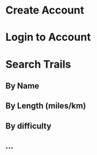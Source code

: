 
# Create Account 

# Login to Account 

# Search Trails
## By Name 
## By Length (miles/km)
## By difficulty 
## ... 

